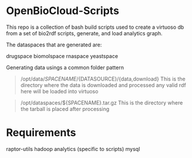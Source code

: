 OpenBioCloud-Scripts
====================

This repo is a collection of bash build scripts used to create a virtuoso db
from a set of bio2rdf scripts, generate, and load analytics graph.

The dataspaces that are generated are:

drugspace
biomolspace
rnaspace
yeastspace

Generating data usings a common folder pattern

> /opt/data/${SPACENAME}/${DATASOURCE}/{data,download}
This is the directory where the data is downloaded and processed any valid rdf here will be loaded into virtuoso

> /opt/dataspaces/${SPACENAME}.tar.gz
This is the directory where the tarball is placed after processing

Requirements
===========

raptor-utils
hadoop analytics (specific to scripts)
mysql
